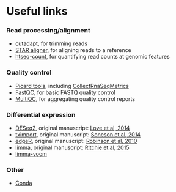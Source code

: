 # Useful links 

### Read processing/alignment
- [cutadapt](https://cutadapt.readthedocs.io/en/stable/), for trimming reads  
- [STAR aligner](https://github.com/alexdobin/STAR), for aligning reads to a reference  
- [htseq-count](https://htseq.readthedocs.io/en/release_0.11.1/count.html), for quantifying read counts at genomic features  

### Quality control
- [Picard tools](https://broadinstitute.github.io/picard/), including [CollectRnaSeqMetrics](https://gatk.broadinstitute.org/hc/en-us/articles/360037057492-CollectRnaSeqMetrics-Picard-)
- [FastQC](https://www.bioinformatics.babraham.ac.uk/projects/fastqc/), for basic FASTQ quality control
- [MultiQC](https://multiqc.info/), for aggregating quality control reports 

### Differential expression
- [DESeq2](https://bioconductor.org/packages/release/bioc/html/DESeq2.html), original manuscript: [Love et al, 2014](https://genomebiology.biomedcentral.com/articles/10.1186/s13059-014-0550-8)  
- [tximport](https://bioconductor.org/packages/release/bioc/html/tximport.html), original manuscript: [Soneson et al, 2014](https://f1000research.com/articles/4-1521/v1)  
- [edgeR](https://www.bioconductor.org/packages/release/bioc/html/edgeR.html), original manuscript: [Robinson et al, 2010](https://academic.oup.com/bioinformatics/article/26/1/139/182458)  
- [limma](http://bioconductor.org/packages/release/bioc/html/limma.html), original manuscript: [Ritchie et al, 2015](https://academic.oup.com/nar/article/43/7/e47/2414268)  
- [limma-voom](https://genomebiology.biomedcentral.com/articles/10.1186/gb-2014-15-2-r29)  

### Other
- [Conda](https://docs.conda.io/en/latest/)

